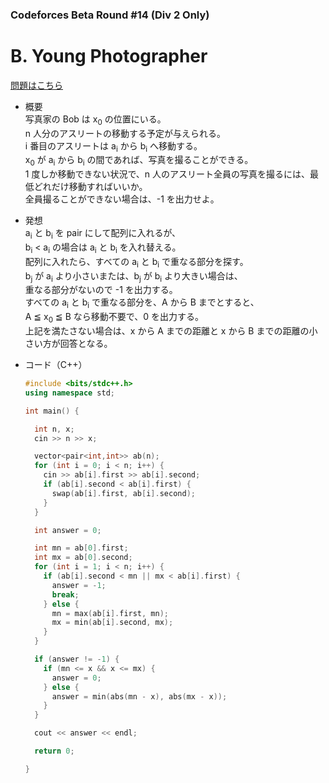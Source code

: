 ### Codeforces Beta Round #14 (Div 2 Only)

# B. Young Photographer

  [問題はこちら](https://codeforces.com/problemset/problem/14/B)

- 概要<br>
  写真家の Bob は x<sub>0</sub> の位置にいる。<br>
  n 人分のアスリートの移動する予定が与えられる。<br>
  i 番目のアスリートは a<sub>i</sub> から b<sub>i</sub> へ移動する。<br>
  x<sub>0</sub> が a<sub>i</sub> から b<sub>i</sub> の間であれば、写真を撮ることができる。<br>
  1 度しか移動できない状況で、n 人のアスリート全員の写真を撮るには、最低どれだけ移動すればいいか。<br>
  全員撮ることができない場合は、-1 を出力せよ。


- 発想<br>
  a<sub>i</sub> と b<sub>i</sub> を pair にして配列に入れるが、<br>
  b<sub>i</sub> < a<sub>i</sub> の場合は a<sub>i</sub> と b<sub>i</sub> を入れ替える。<br>
  配列に入れたら、すべての a<sub>i</sub> と b<sub>i</sub> で重なる部分を探す。<br>
  b<sub>j</sub> が a<sub>i</sub> より小さいまたは、b<sub>j</sub> が b<sub>i</sub> より大きい場合は、<br>
  重なる部分がないので -1 を出力する。<br>
  すべての a<sub>i</sub> と b<sub>i</sub> で重なる部分を、A から B までとすると、<br>
  A ≦ x<sub>0</sub> ≦ B なら移動不要で、0 を出力する。<br>
  上記を満たさない場合は、x から A までの距離と x から B までの距離の小さい方が回答となる。
  

- コード（C++）

  ```cpp
  #include <bits/stdc++.h>
  using namespace std;

  int main() {

    int n, x;
    cin >> n >> x;

    vector<pair<int,int>> ab(n);
    for (int i = 0; i < n; i++) {
      cin >> ab[i].first >> ab[i].second;
      if (ab[i].second < ab[i].first) {
        swap(ab[i].first, ab[i].second);
      }
    }

    int answer = 0;

    int mn = ab[0].first;
    int mx = ab[0].second;
    for (int i = 1; i < n; i++) {
      if (ab[i].second < mn || mx < ab[i].first) {
        answer = -1;
        break;
      } else {
        mn = max(ab[i].first, mn);
        mx = min(ab[i].second, mx);
      }
    }

    if (answer != -1) {
      if (mn <= x && x <= mx) {
        answer = 0;
      } else {
        answer = min(abs(mn - x), abs(mx - x));
      }
    }

    cout << answer << endl;

    return 0;

  }
  ```
